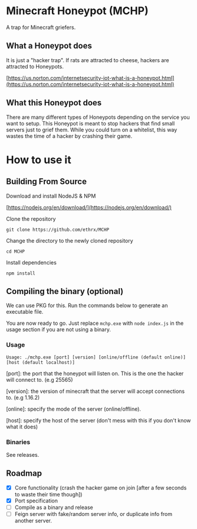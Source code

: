 # Minecraft Honeypot (MCHP)
A trap for Minecraft griefers.
## What a Honeypot does
It is just a "hacker trap". If rats are attracted to cheese, hackers are attracted to Honeypots.

[https://us.norton.com/internetsecurity-iot-what-is-a-honeypot.html](https://us.norton.com/internetsecurity-iot-what-is-a-honeypot.html)
## What this Honeypot does
There are many different types of Honeypots depending on the service you want to setup. This Honeypot is meant to stop hackers that find small servers just to grief them. 
While you could turn on a whitelist, this way wastes the time of a hacker by crashing their game.

# How to use it
## Building From Source
Download and install NodeJS & NPM

[https://nodejs.org/en/download/](https://nodejs.org/en/download/)

Clone the repository
```
git clone https://github.com/ethrx/MCHP
```

Change the directory to the newly cloned repository
```
cd MCHP
```

Install dependencies
```
npm install
```

## Compiling the binary (optional)
We can use PKG for this. Run the commands below to generate an executable file.

You are now ready to go. Just replace `mchp.exe` with `node index.js` in the usage section if you are not using a binary.

### Usage
`Usage: ./mchp.exe [port] [version] [online/offline (default online)] [host (default localhost)]`

\[port]: the port that the honeypot will listen on. This is the one the hacker will connect to. (e.g 25565)

\[version]: the version of minecraft that the server will accept connections to. (e.g 1.16.2)

\[online]: specify the mode of the server (online/offline). 

\[host]: specify the host of the server (don't mess with this if you don't know what it does)

### Binaries
See releases.
## Roadmap
- [x] Core functionality (crash the hacker game on join \[after a few seconds to waste their time though\])
- [x] Port specification
- [ ] Compile as a binary and release
- [ ] Feign server with fake/random server info, or duplicate info from another server.

